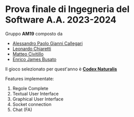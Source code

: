 # Prova finale di Ingegneria del Software A.A. 2023-2024
Gruppo **AM19** composto da
* [Alessandro Paolo Gianni Callegari](https://github.com/Ale02014)
* [Leonardo Chiaretti](https://github.com/cicixgliamici)
* [Matteo Civitillo](https://github.com/matteocivitillo)
* [Enrico James Busato](https://github.com/LaJima)

Il gioco selezionato per quest'anno è [**Codex Naturalis**](https://www.craniocreations.it/prodotto/codex-naturalis)


<p>Features implementate:</p>

<ol>
<li>Regole Complete</li>
<li>Textual User Interface</li>
<li>Graphical User Interface</li>
<li>Socket connection</li>
<li>Chat (FA)</li>
</ol>
